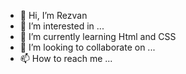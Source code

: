 - 👋 Hi, I’m Rezvan
- 👀 I’m interested in ...
- 🌱 I’m currently learning Html and CSS
- 💞️ I’m looking to collaborate on ...
- 📫 How to reach me ...

<!---
Rezvan2723/Rezvan2723 is a ✨ special ✨ repository because its `README.md` (this file) appears on your GitHub profile.
You can click the Preview link to take a look at your changes.
--->
